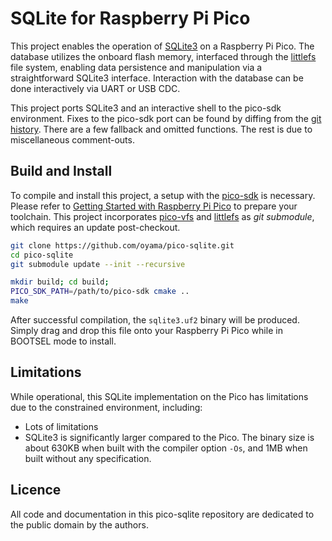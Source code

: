 # SQLite for Raspberry Pi Pico

This project enables the operation of [SQLite3](https://www.sqlite.org/) on a Raspberry Pi Pico. The database utilizes the onboard flash memory, interfaced through the [littlefs](https://github.com/littlefs-project/littlefs) file system, enabling data persistence and manipulation via a straightforward SQLite3 interface. Interaction with the database can be done interactively via UART or USB CDC.

This project ports SQLite3 and an interactive shell to the pico-sdk environment. Fixes to the pico-sdk port can be found by diffing from the [git history](https://github.com/oyama/pico-sqlite/compare/8d49726..9ae8520). There are a few fallback and omitted functions. The rest is due to miscellaneous comment-outs.

## Build and Install

To compile and install this project, a setup with the [pico-sdk](https://github.com/raspberrypi/pico-sdk) is necessary. Please refer to [Getting Started with Raspberry Pi Pico](https://datasheets.raspberrypi.com/pico/getting-started-with-pico.pdf) to prepare your toolchain. This project incorporates [pico-vfs](https://github.com/oyama/pico-vfs) and [littlefs](https://github.com/littlefs-project/littlefs) as _git submodule_, which requires an update post-checkout.

```bash
git clone https://github.com/oyama/pico-sqlite.git
cd pico-sqlite
git submodule update --init --recursive

mkdir build; cd build;
PICO_SDK_PATH=/path/to/pico-sdk cmake ..
make
```
After successful compilation, the `sqlite3.uf2` binary will be produced. Simply drag and drop this file onto your Raspberry Pi Pico while in BOOTSEL mode to install.

## Limitations

While operational, this SQLite implementation on the Pico has limitations due to the constrained environment, including:

- Lots of limitations
- SQLite3 is significantly larger compared to the Pico. The binary size is about 630KB when built with the compiler option `-Os`, and 1MB when built without any specification.

## Licence

All code and documentation in this pico-sqlite repository are dedicated to the public domain by the authors.
